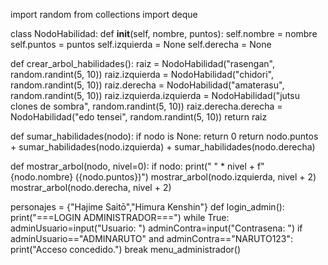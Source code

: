 import random
from collections import deque


class NodoHabilidad:
    def __init__(self, nombre, puntos):
        self.nombre = nombre
        self.puntos = puntos
        self.izquierda = None
        self.derecha = None

def crear_arbol_habilidades():
    raiz = NodoHabilidad("rasengan", random.randint(5, 10))
    raiz.izquierda = NodoHabilidad("chidori", random.randint(5, 10))
    raiz.derecha = NodoHabilidad("amaterasu", random.randint(5, 10))
    raiz.izquierda.izquierda = NodoHabilidad("jutsu clones de sombra", random.randint(5, 10))
    raiz.derecha.derecha = NodoHabilidad("edo tensei", random.randint(5, 10))
    return raiz

def sumar_habilidades(nodo):
    if nodo is None:
        return 0
    return nodo.puntos + sumar_habilidades(nodo.izquierda) + sumar_habilidades(nodo.derecha)

def mostrar_arbol(nodo, nivel=0):
    if nodo:
        print(" " * nivel + f"{nodo.nombre} ({nodo.puntos})")
        mostrar_arbol(nodo.izquierda, nivel + 2)
        mostrar_arbol(nodo.derecha, nivel + 2)

personajes = {"Hajime Saitō","Himura Kenshin"}
def login_admin():
    print("===LOGIN ADMINISTRADOR===")
    while True:
        adminUsuario=input("Usuario: ")
        adminContra=input("Contrasena: ")
        if adminUsuario=="ADMINARUTO" and adminContra=="NARUTO123":
            print("Acceso concedido.")
            break
    menu_administrador() 

